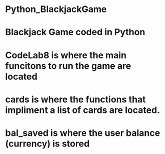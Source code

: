 # Python_BlackjackGame
# Blackjack Game coded in Python

# CodeLab8 is where the main funcitons to run the game are located
# cards is where the functions that impliment a list of cards are located.
# bal_saved is where the user balance (currency) is stored
